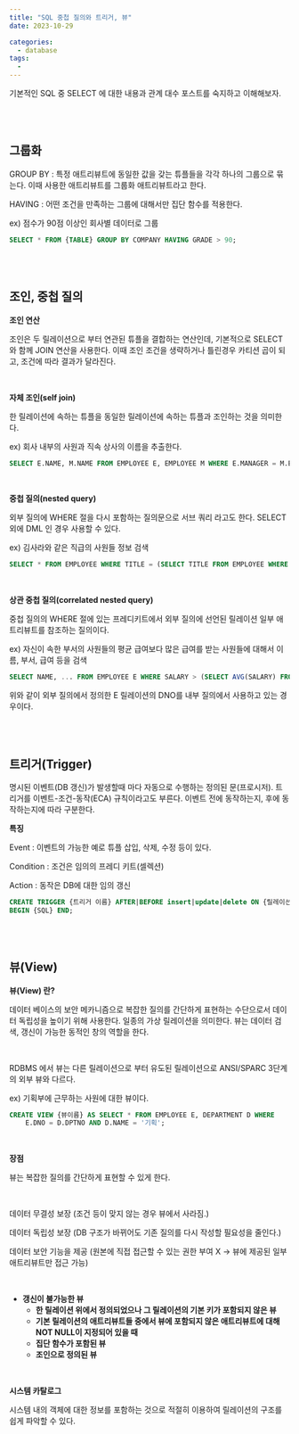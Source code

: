 ```yaml
---
title: "SQL 중첩 질의와 트리거, 뷰"
date: 2023-10-29

categories:
  - database
tags:
  -
---
```



기본적인 SQL 중 SELECT 에 대한 내용과 관계 대수 포스트를 숙지하고 이해해보자.

<br>
<br>

## 그룹화

GROUP BY : 특정 애트리뷰트에 동일한 값을 갖는 튜플들을 각각 하나의 그룹으로 묶는다. 이때 사용한 애트리뷰트를 그룹화 애트리뷰트라고 한다.

HAVING : 어떤 조건을 만족하는 그룹에 대해서만 집단 함수를 적용한다.


ex) 점수가 90점 이상인 회사별 데이터로 그룹

```sql
SELECT * FROM {TABLE} GROUP BY COMPANY HAVING GRADE > 90;
```

<br>
<br>

## 조인, 중첩 질의

**조인 연산**

조인은 두 릴레이션으로 부터 연관된 튜플을 결합하는 연산인데, 기본적으로 SELECT 와 함께 JOIN 연산을 사용한다. 이때 조인 조건을 생략하거나 틀린경우 카티션 곱이 되고, 조건에 따라 결과가 달라진다.

<br>

**자체 조인(self join)**

한 릴레이션에 속하는 튜플을 동일한 릴레이션에 속하는 튜플과 조인하는 것을 의미한다.

ex) 회사 내부의 사원과 직속 상사의 이름을 추출한다.

```sql
SELECT E.NAME, M.NAME FROM EMPLOYEE E, EMPLOYEE M WHERE E.MANAGER = M.EMPNO;
```

<br>

**중첩 질의(nested query)**

외부 질의에 WHERE 절을 다시 포함하는 질의문으로 서브 쿼리 라고도 한다. SELECT 외에 DML 인 경우 사용할 수 있다. 

ex) 김사라와 같은 직급의 사원들 정보 검색

```sql
SELECT * FROM EMPLOYEE WHERE TITLE = (SELECT TITLE FROM EMPLOYEE WHERE ENAME = '김사라');
```

<br>

**상관 중첩 질의(correlated nested query)**

중첩 질의의 WHERE 절에 있는 프레디키트에서 외부 질의에 선언된 릴레이션 일부 애트리뷰트를 참조하는 질의이다.


ex) 자신이 속한 부서의 사원들의 평균 급여보다 많은 급여를 받는 사원들에 대해서 이름, 부서, 급여 등을 검색

```sql
SELECT NAME, ... FROM EMPLOYEE E WHERE SALARY > (SELECT AVG(SALARY) FROM EMPLOYEE WHERE DNO = E.DNO);
```

위와 같이 외부 질의에서 정의한 E 릴레이션의 DNO를 내부 질의에서 사용하고 있는 경우이다.

<br>
<br>

## 트리거(Trigger)

명시된 이벤트(DB 갱신)가 발생할때 마다 자동으로 수행하는 정의된 문(프로시저). 트리거를 이벤트-조건-동작(ECA) 규칙이라고도 부른다. 이벤트 전에 동작하는지, 후에 동작하는지에 따라 구분한다.

**특징**

Event : 이벤트의 가능한 예로 튜플 삽입, 삭제, 수정 등이 있다.

Condition :  조건은 임의의 프레디 키트(셀렉션)

Action : 동작은 DB에 대한 임의 갱신

```sql
CREATE TRIGGER {트리거 이름} AFTER|BEFORE insert|update|delete ON {릴레이션} WHEN {조건}
BEGIN {SQL} END;
```

<br>
<br>

## 뷰(View)

**뷰(View) 란?**

데이터 베이스의 보안 메카니즘으로 복잡한 질의를 간단하게 표현하는 수단으로서 데이터 독립성을 높이기 위해 사용한다. 일종의 가상 릴레이션을 의미한다. 뷰는 데이터 검색, 갱신이 가능한 동적인 창의 역할을 한다.

<br>

RDBMS 에서 뷰는 다른 릴레이션으로 부터 유도된 릴레이션으로 ANSI/SPARC 3단계의 외부 뷰와 다르다. 

ex) 기획부에 근무하는 사원에 대한 뷰이다.

```sql
CREATE VIEW {뷰이름} AS SELECT * FROM EMPLOYEE E, DEPARTMENT D WHERE
	E.DNO = D.DPTNO AND D.NAME = '기획';
```

<br>

**장점**

뷰는 복잡한 질의를 간단하게 표현할 수 있게 한다.

<br>

데이터 무결성 보장 (조건 등이 맞지 않는 경우 뷰에서 사라짐.)

데이터 독립성 보장 (DB 구조가 바뀌어도 기존 질의를 다시 작성할 필요성을 줄인다.)

데이터 보안 기능을 제공 (원본에 직접 접근할 수 있는 권한 부여 X → 뷰에 제공된 일부 애트리뷰트만 접근 가능)

<br>

- **갱신이 불가능한 뷰**
    - **한 릴레이션 위에서 정의되었으나 그 릴레이션의 기본 키가 포함되지 않은 뷰**
    - **기본 릴레이션의 애트리뷰트들 중에서 뷰에 포함되지 않은 애트리뷰트에 대해 NOT NULL이 지정되어 있을 때**
    - **집단 함수가 포함된 뷰**
    - **조인으로 정의된 뷰**

<br>

**시스템 카탈로그**

시스템 내의 객체에 대한 정보를 포함하는 것으로 적절히 이용하여 릴레이션의 구조를 쉽게 파악할 수 있다.

<br>
<br>
